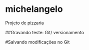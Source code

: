 # michelangelo
Projeto de pizzaria


##Gravando teste: Git/ versionamento

#Salvando modificações no Git